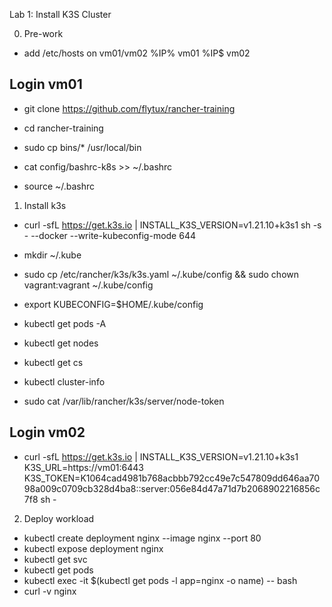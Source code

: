 Lab 1: Install K3S Cluster

0. Pre-work

- add /etc/hosts on vm01/vm02
%IP% vm01 
%IP$ vm02

## Login vm01
- git clone https://github.com/flytux/rancher-training

- cd rancher-training
- sudo cp bins/* /usr/local/bin

- cat config/bashrc-k8s >> ~/.bashrc
- source ~/.bashrc

1. Install k3s 

- curl -sfL https://get.k3s.io | INSTALL_K3S_VERSION=v1.21.10+k3s1 sh -s - --docker --write-kubeconfig-mode 644

- mkdir ~/.kube
- sudo cp /etc/rancher/k3s/k3s.yaml ~/.kube/config && sudo chown vagrant:vagrant ~/.kube/config
- export KUBECONFIG=$HOME/.kube/config

- kubectl get pods -A
- kubectl get nodes
- kubectl get cs
- kubectl cluster-info

- sudo cat /var/lib/rancher/k3s/server/node-token

## Login vm02

- curl -sfL https://get.k3s.io | INSTALL_K3S_VERSION=v1.21.10+k3s1 K3S_URL=https://vm01:6443 K3S_TOKEN=K1064cad4981b768acbbb792cc49e7c547809dd646aa7098a009c0709cb328d4ba8::server:056e84d47a71d7b2068902216856c7f8 sh -


2. Deploy workload

- kubectl create deployment nginx --image nginx --port 80
- kubectl expose deployment nginx
- kubectl get svc
- kubectl get pods
- kubectl exec -it $(kubectl get pods -l app=nginx -o name) -- bash
- curl -v nginx

